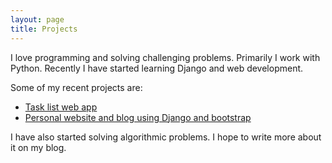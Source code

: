 ```yaml
---
layout: page
title: Projects
---
```


I love programming and solving challenging problems. Primarily I work with Python. Recently I have started learning Django and web development. 

Some of my recent projects are:

* [Task list web app](https://github.com/pattu777/Idea-List)
* [Personal website and blog using Django and bootstrap](https://github.com/pattu777/MySite)

I have also started solving algorithmic problems. I hope to write more about it on my blog.
 
